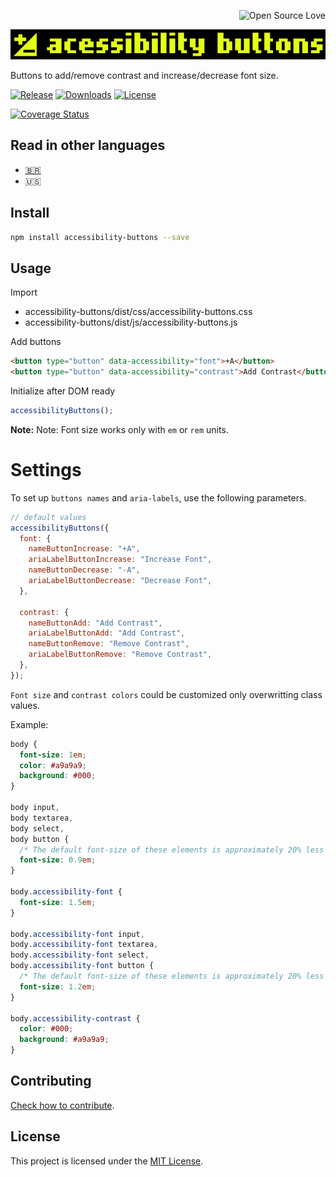 <p align="right"><img src="https://raw.githubusercontent.com/ellerbrock/open-source-badges/refs/heads/master/badges/open-source-v3/open-source.svg" alt="Open Source Love"></p>

<p align="center"><img src="./public/img//logos/accessibility-buttons-logo.svg" alt="Accessibility Buttons" width="600" /></p>

Buttons to add/remove contrast and increase/decrease font size.

[![Release](https://img.shields.io/npm/v/accessibility-buttons.svg?style=flat-square&label=release)](https://github.com/tiagoporto/accessibility-buttons/releases)
[![Downloads](https://img.shields.io/npm/d18m/accessibility-buttons.svg?style=flat-square)](https://www.npmjs.com/package/accessibility-buttons)
[![License](https://img.shields.io/github/license/tiagoporto/accessibility-buttons.svg?style=flat-square)](https://raw.githubusercontent.com/tiagoporto/accessibility-buttons/master/LICENSE)

<!-- [![Build Status](https://img.shields.io/travis/tiagoporto/accessibility-buttons/master.svg?style=flat-square&logo=travis&label=test)](https://travis-ci.org/tiagoporto/accessibility-buttons) -->

[![Coverage Status](https://img.shields.io/coverallsCoverage/github/tiagoporto/accessibility-buttons.svg?style=flat-square)](https://coveralls.io/github/tiagoporto/accessibility-buttons)

## Read in other languages

- [🇧🇷](./README.pt-br.md)
- 🇺🇸

## Install

```bash
npm install accessibility-buttons --save
```

## Usage

Import

- accessibility-buttons/dist/css/accessibility-buttons.css
- accessibility-buttons/dist/js/accessibility-buttons.js

Add buttons

```html
<button type="button" data-accessibility="font">+A</button>
<button type="button" data-accessibility="contrast">Add Contrast</button>
```

Initialize after DOM ready

```js
accessibilityButtons();
```

**Note:** Note: Font size works only with `em` or `rem` units.

# Settings

To set up `buttons names` and `aria-labels`, use the following parameters.

```js
// default values
accessibilityButtons({
  font: {
    nameButtonIncrease: "+A",
    ariaLabelButtonIncrease: "Increase Font",
    nameButtonDecrease: "-A",
    ariaLabelButtonDecrease: "Decrease Font",
  },

  contrast: {
    nameButtonAdd: "Add Contrast",
    ariaLabelButtonAdd: "Add Contrast",
    nameButtonRemove: "Remove Contrast",
    ariaLabelButtonRemove: "Remove Contrast",
  },
});
```

`Font size` and `contrast colors` could be customized only overwritting class values.

Example:

```css
body {
  font-size: 1em;
  color: #a9a9a9;
  background: #000;
}

body input,
body textarea,
body select,
body button {
  /* The default font-size of these elements is approximately 20% less than the body */
  font-size: 0.9em;
}

body.accessibility-font {
  font-size: 1.5em;
}

body.accessibility-font input,
body.accessibility-font textarea,
body.accessibility-font select,
body.accessibility-font button {
  /* The default font-size of these elements is approximately 20% less than the body */
  font-size: 1.2em;
}

body.accessibility-contrast {
  color: #000;
  background: #a9a9a9;
}
```

## Contributing

[Check how to contribute](https://github.com/tiagoporto/.github/blob/main/CONTRIBUTING.md).

## License

This project is licensed under the [MIT License](LICENSE).
